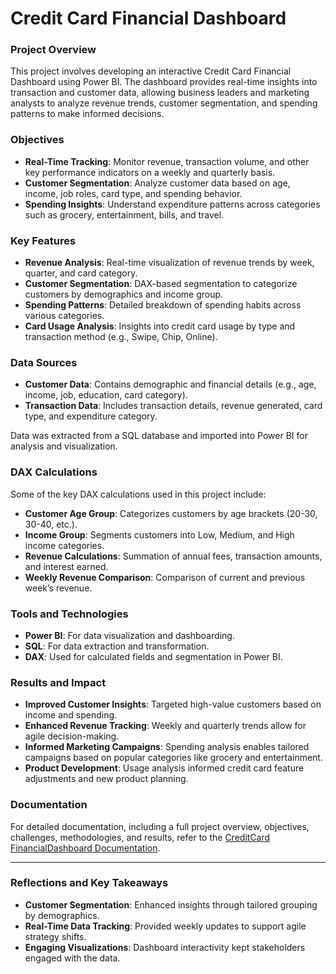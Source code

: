 # Credit Card Financial Dashboard

### Project Overview
This project involves developing an interactive Credit Card Financial Dashboard using Power BI. The dashboard provides real-time insights into transaction and customer data, allowing business leaders and marketing analysts to analyze revenue trends, customer segmentation, and spending patterns to make informed decisions.

### Objectives
- **Real-Time Tracking**: Monitor revenue, transaction volume, and other key performance indicators on a weekly and quarterly basis.
- **Customer Segmentation**: Analyze customer data based on age, income, job roles, card type, and spending behavior.
- **Spending Insights**: Understand expenditure patterns across categories such as grocery, entertainment, bills, and travel.

### Key Features
- **Revenue Analysis**: Real-time visualization of revenue trends by week, quarter, and card category.
- **Customer Segmentation**: DAX-based segmentation to categorize customers by demographics and income group.
- **Spending Patterns**: Detailed breakdown of spending habits across various categories.
- **Card Usage Analysis**: Insights into credit card usage by type and transaction method (e.g., Swipe, Chip, Online).

### Data Sources
- **Customer Data**: Contains demographic and financial details (e.g., age, income, job, education, card category).
- **Transaction Data**: Includes transaction details, revenue generated, card type, and expenditure category.
  
Data was extracted from a SQL database and imported into Power BI for analysis and visualization.

### DAX Calculations
Some of the key DAX calculations used in this project include:
- **Customer Age Group**: Categorizes customers by age brackets (20-30, 30-40, etc.).
- **Income Group**: Segments customers into Low, Medium, and High income categories.
- **Revenue Calculations**: Summation of annual fees, transaction amounts, and interest earned.
- **Weekly Revenue Comparison**: Comparison of current and previous week’s revenue.

### Tools and Technologies
- **Power BI**: For data visualization and dashboarding.
- **SQL**: For data extraction and transformation.
- **DAX**: Used for calculated fields and segmentation in Power BI.

### Results and Impact
- **Improved Customer Insights**: Targeted high-value customers based on income and spending.
- **Enhanced Revenue Tracking**: Weekly and quarterly trends allow for agile decision-making.
- **Informed Marketing Campaigns**: Spending analysis enables tailored campaigns based on popular categories like grocery and entertainment.
- **Product Development**: Usage analysis informed credit card feature adjustments and new product planning.
 

### Documentation
For detailed documentation, including a full project overview, objectives, challenges, methodologies, and results, refer to the [CreditCard FinancialDashboard Documentation]().

---

### Reflections and Key Takeaways
- **Customer Segmentation**: Enhanced insights through tailored grouping by demographics.
- **Real-Time Data Tracking**: Provided weekly updates to support agile strategy shifts.
- **Engaging Visualizations**: Dashboard interactivity kept stakeholders engaged with the data.


